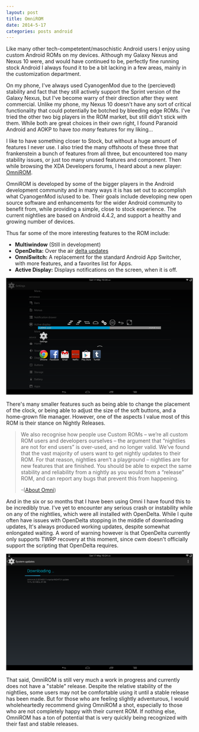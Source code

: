 ```yaml
---
layout: post
title: OmniROM
date: 2014-5-17
categories: posts android
---
```


Like many other tech-competetent/masochistic Android users I enjoy using custom
Android ROMs on my devices. Although my Galaxy Nexus and Nexus 10 were, and
would have continued to be, perfectly fine running stock Android I always found
it to be a bit lacking in a few areas, mainly in the customization department.

On my phone, I've always used CyanogenMod due to the (percieved) stability and
fact that they still actively support the Sprint version of the Galaxy Nexus,
but I've become warry of their direction after they went commercial. Unlike my 
phone, my Nexus 10 doesn't have any sort of critical functionality that 
could potentially be botched by bleeding edge ROMs. I've tried the other two 
big players in the ROM market, but still didn't stick with them. While both are
great choices in their own right, I found Paranoid Android and AOKP to have 
*too many* features for my liking... 

I like to have something closer to Stock, but without a huge amount of features 
I never use. I also tried the many offshoots of these three that frankenstein 
a bunch of features from all three, but encountered too many stability issues, 
or just too many unused features and component. Then while browsing the XDA 
Developers forums, I heard about a new player: [OmniROM][omni].

OmniROM is developed by some of the bigger players in the Android development
community and in many ways it is has set out to accomplish what CyanogenMod 
is/used to be. Their goals include developing new open source software and 
enhancements for the wider Android community to benefit from, while providing
a simple, close to stock experience. The current nightlies are based on Android
4.4.2, and support a healthy and growing number of devices.

Thus far some of the more interesting features to the ROM include:

* **Multiwindow** (Still in development)
* **OpenDelta:** Over the air [delta updates][delta]
* **OmniSwitch:** A replacement for the standard Android App Switcher, with more 
features, and a favorites list for Apps.
* **Active Display:** Displays notifications on the screen, when it is off.

![omniswitch](/img/omniswitch-thumb.png)

There's many smaller features such as being able to change the placement of the
clock, or being able to adjust the size of the soft buttons, and a home-grown 
file manager. However, one of the aspects I value most of this ROM is their 
stance on Nightly Releases.


>We also recognise how people use Custom ROMs – we’re all custom ROM users and
>developers ourselves – the argument that “nightlies are not for end users” is
>over-used, and no longer valid. We’ve found that the vast majority of users
>want to get nightly updates to their ROM. For that reason, nightlies aren’t a
>playground – nightlies are for new features that are finished. You should be
>able to expect the same stability and reliability from a nightly as you would
>from a “release” ROM, and can report any bugs that prevent this from happening.
>
>-([About Omni][about])

And in the six or so months that I have been using Omni I have found this to be
incredibly true. I've yet to encounter any serious crash or instability while
on any of the nightlies, which were all installed with OpenDelta. While I quite
often have issues with OpenDelta stopping in the middle of downloading updates,
It's always produced working updates, despite somewhat enlongated waiting. A
word of warning however is that OpenDelta currently only supports TWRP
recovery at this moment, since cwm doesn't officially support the scripting 
that OpenDelta requires.

![opendelta](/img/opendelta-thumb.png)

That said, OmniROM is still very much a work in progress and currently does not
have a "stable" release. Despite the relative stability of the nightlies, some
users may not be comfortable using it until a stable release has been made. But
for those who are feeling slightly adventurous, I would wholeheartedly
recommend giving OmniROM a shot, especially to those who are not completely
happy with their current ROM. If nothing else, OmniROM has a ton of potential
that is very quickly being recognized with their fast and stable releases.

[omni]: http://omnirom.org/
[delta]: http://en.wikipedia.org/wiki/Delta_update
[about]: http://omnirom.org/about/
